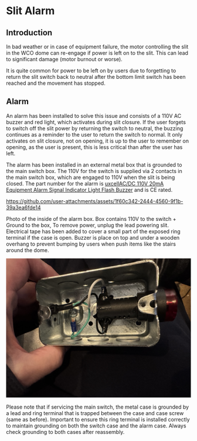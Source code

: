 # Slit Alarm

## Introduction

In bad weather or in case of equipment failure, the motor controlling the slit in the WCO dome can re-engage if power is left on to the slit.  This can lead to significant damage (motor burnout or worse).

It is quite common for power to be left on by users due to forgetting to return the slit switch back to neutral after the bottom limit switch has been reached and the movement has stopped.

## Alarm

An alarm has been installed to solve this issue and consists of a 110V AC buzzer and red light, which activates during slit closure.  If the user forgets to switch off the slit power by returning the switch to neutral, the buzzing continues as a reminder to the user to return the switch to normal.  It only activates on slit closure, not on opening, it is up to the user to remember on opening, as the user is present, this is less critical than after the user has left.

The alarm has been installed in an external metal box that is grounded to the main switch box. The 110V for the switch is supplied via 2 contacts in the main switch box, which are engaged to 110V when the slit is being closed. The part number for the alarm is [uxcellAC/DC 110V 20mA Equipment Alarm Signal Indicator Light Flash Buzzer](https://www.amazon.ca/dp/B015SK2OM8?ref=ppx_yo2ov_dt_b_fed_asin_title) and is CE rated.

https://github.com/user-attachments/assets/1f60c342-2444-4560-9f1b-39a3ea6fde14

Photo of the inside of the alarm box. Box contains 110V to the switch + Ground to the box, To remove power, unplug the lead powering slit.  Electrical tape has been added to cover a small part of the exposed ring terminal if the case is open.  Buzzer is place on top and under a wooden overhang to prevent bumping by users when push items like the stairs around the dome.

![Inside Box](IMG_9696.JPG)

Please note that if servicing the main switch, the metal case is grounded by a lead and ring terminal that is trapped between the case and case screw (same as before).  Important to ensure this ring terminal is installed correctly to maintain grounding on both the switch case and the alarm case.  Always check grounding to both cases after reassembly.
